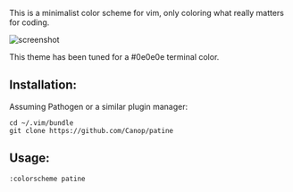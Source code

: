 This is a minimalist color scheme for vim, only coloring what really matters for coding.

![screenshot](https://i.imgur.com/9shAyp8.png)

This theme has been tuned for a #0e0e0e terminal color.

## Installation:

Assuming Pathogen or a similar plugin manager:

	cd ~/.vim/bundle
	git clone https://github.com/Canop/patine

## Usage:

	:colorscheme patine


